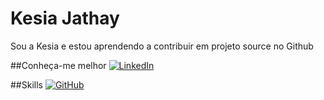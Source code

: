 # Kesia Jathay
Sou a Kesia e estou aprendendo a contribuir em projeto source no Github

##Conheça-me melhor
[![LinkedIn](https://img.shields.io/badge/LinkedIn-0077B5?style=for-the-badge&logo=linkedin&logoColor=white)](https://www.linkedin.com/in/kesiar/)

##Skills
[![GitHub](https://img.shields.io/badge/GitHub-100000?style=for-the-badge&logo=github&logoColor=white)](https://github.com/realkesia)
